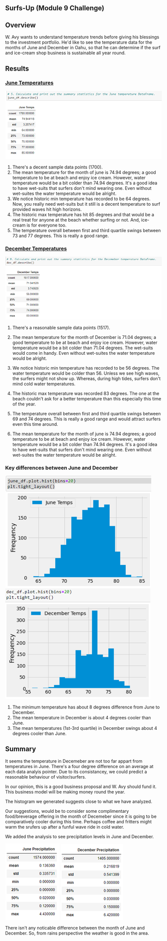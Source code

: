 ## Surfs-Up (Module 9 Challenge)

## Overview 
W. Avy wants to understand temperature trends before giving his blessings to the investment portfolio. He'd like to see the temperature data for the months of June and December in Oahu, so that he can determine if the surf and ice-cream shop business is sustainable all year round. 

## Results
### [June Temperatures](https://github.com/neerajain9/surfs_up/blob/Data-Science/Resources/summary%20statistics%20for%20June.png)
![](https://github.com/neerajain9/surfs_up/blob/Data-Science/Resources/summary%20statistics%20for%20June.png?raw=true)
1. There's a decent sample data points (1700).
1. The mean temperature for the month of june is 74.94 degrees; a good temperature to be at beach and enjoy ice cream. However, water temperature would be a bit colder than 74.94 degrees. It's a good idea to have wet-suits that surfers don't mind wearing one. Even without wet-suites the water temperature would be alright.
1. We notice historic min temperature has recorded to be 64 degrees. Now, you really need wet-suits but it still is a decent temperature to surf provided waves hit high horizons.
1. The historic max temperature has hit 85 degrees and that would be a real treat for anyone at the beach whether surfing or not. And, ice-cream is for everyone too.
1. The temperature overall between first and third quartile swings between 73 and 77 degrees. This is really a good range.

### [December Temperatures](https://github.com/neerajain9/surfs_up/blob/Data-Science/Resources/summary%20statistics%20for%20December.png)
![](https://github.com/neerajain9/surfs_up/blob/Data-Science/Resources/summary%20statistics%20for%20December.png?raw=true)
1. There's a reasonable sample data points (1517).
1. The mean temperature for the month of December is 71.04 degrees; a good temperature to be at beach and enjoy ice cream. However, water temperature would be a bit colder than 71.04 degrees. The wet-suits would come in handy. Even without wet-suites the water temperature would be alright.
1. We notice historic min temperature has recorded to be 56 degrees. The water temperature would be colder than 56. Unless we see high waves, the surfers might not show up. Whereas, during high tides, surfers don't mind cold water temperatures.
1. The historic max temperature was recorded 83 degrees. The one at the beach couldn't ask for a better temperature than this especially this time of the year.
1. The temperature overall between first and third quartile swings between 69 and 74 degrees. This is really a good range and would attract surfers even this time around.

1. The mean temperature for the month of june is 74.94 degrees; a good temperature to be at beach and enjoy ice cream. However, water temperature would be a bit colder than 74.94 degrees. It's a good idea to have wet-suits that surfers don't mind wearing one. Even without wet-suites the water temperature would be alright.

### Key differences between June and December
![](https://github.com/neerajain9/surfs_up/blob/Data-Science/Resources/histogram_June.png?raw=true) ![](https://github.com/neerajain9/surfs_up/blob/Data-Science/Resources/histogram_dec.png?raw=true)

1. The minimum temperature has about 8 degrees difference from June to December.
1. The mean temperature in December is about 4 degrees cooler than June.
1. The mean temperatures (1st-3rd quartile) in December swings about 4 degrees cooler than June.

## Summary
It seems the temperature in Decemeber are not too far appart from temperatures in June. There's a four degree difference on an average at each data analyis pointer. Due to its consistancey, we could predict a reasonable behaviour of visitor/surfers.

In our opinion, this is a good business proposal and W. Avy should fund it. This business model will be making money round the year.

The histogram we generated suggests close to what we have analyzed.

Our suggestions, would be to consider some complimentary food/breverage offering in the month of Decemeber since it is going to be comparatively cooler during this time. Perhaps coffee and fritters might warm the srufers up after a funful wave ride in cold water. 

We added the analysis to see precipitation levels in June and December.

![](https://github.com/neerajain9/surfs_up/blob/Data-Science/Resources/precipitation_june.png?raw=true) ![](https://github.com/neerajain9/surfs_up/blob/Data-Science/Resources/precipitation_december.png?raw=true)

There isn't any noticable difference between the month of June and December. So, from rains perspective the weather is good in the area.